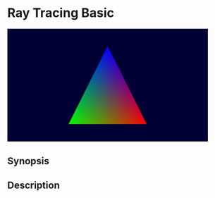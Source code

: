 # Ray Tracing Basic

<img src="../../screenshots/raytracingbasic.jpg" height="256px">

## Synopsis


## Description
